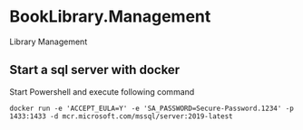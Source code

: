# BookLibrary.Management
Library Management

## Start a sql server with docker

Start Powershell and execute following command

```docker run -e 'ACCEPT_EULA=Y' -e 'SA_PASSWORD=Secure-Password.1234' -p 1433:1433 -d mcr.microsoft.com/mssql/server:2019-latest```
